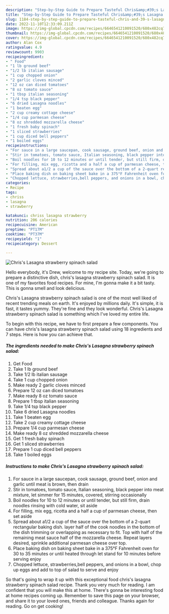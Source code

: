 ```yaml
---
description: "Step-by-Step Guide to Prepare Tasteful Chris&amp;#39;s Lasagna strawberry spinach salad"
title: "Step-by-Step Guide to Prepare Tasteful Chris&amp;#39;s Lasagna strawberry spinach salad"
slug: 1184-step-by-step-guide-to-prepare-tasteful-chris-and-39-s-lasagna-strawberry-spinach-salad
date: 2022-11-10T12:33:09.211Z
image: https://img-global.cpcdn.com/recipes/6646541210091520/680x482cq70/chriss-lasagna-strawberry-spinach-salad-recipe-main-photo.jpg
thumbnail: https://img-global.cpcdn.com/recipes/6646541210091520/680x482cq70/chriss-lasagna-strawberry-spinach-salad-recipe-main-photo.jpg
cover: https://img-global.cpcdn.com/recipes/6646541210091520/680x482cq70/chriss-lasagna-strawberry-spinach-salad-recipe-main-photo.jpg
author: Alan Cox
ratingvalue: 4.9
reviewcount: 9903
recipeingredient:
- " Food"
- "1 lb ground beef"
- "1/2 lb italian sausage"
- "1 cup chopped onion"
- "2 garlic cloves minced"
- "12 oz can diced tomatoes"
- "8 oz tomato sauce"
- "1 tbsp italian seasoning"
- "1/4 tsp black pepper"
- "6 dried Lasagna noodles"
- "1 beaten egg"
- "2 cup creamy cottage cheese"
- "1/4 cup parmesan cheese"
- "8 oz shredded mozzarella cheese"
- "1 fresh baby spinach"
- "1 sliced strawberries"
- "1 cup diced bell peppers"
- "1 boiled eggs"
recipeinstructions:
- "For sauce in a large saucepan, cook sausage, ground beef, onion and garlic until meat is brown, then drain"
- "Stir in tomatoes, tomato sauce, Italian seasoning, black pepper into meat mixture, let simmer for 15 minutes, covered, stirring occasionally"
- "Boil noodles for 10 to 12 minutes or until tender, but still firm, drain noodles rinsing with cold water, sit aside"
- "For filling, mix egg, ricotta and a half a cup of parmesan cheese, then set aside"
- "Spread about a1/2 a cup of the sauce over the bottom of a 2-quart rectangular baking dish. layer half of the cook noodles in the bottom of the dish trimming or overlapping as necessary to fit. Top with half of the remaining meat sauce half of the mozzarella cheese. Repeat layers desired, sprinkle additional parmesan cheese over top."
- "Place baking dish on baking sheet bake in a 375°F Fahrenheit oven for 30 to 35 minutes or until heated through let stand for 10 minutes before serving enjoy"
- "Chopped lettuce, strawberries,bell peppers, and onions in a bowl, chop up eggs and add to top of salad to serve and enjoy"
categories:
- Recipe
tags:
- chriss
- lasagna
- strawberry

katakunci: chriss lasagna strawberry 
nutrition: 206 calories
recipecuisine: American
preptime: "PT17M"
cooktime: "PT37M"
recipeyield: "1"
recipecategory: Dessert

---
```



![Chris&#39;s Lasagna strawberry spinach salad](https://img-global.cpcdn.com/recipes/6646541210091520/680x482cq70/chriss-lasagna-strawberry-spinach-salad-recipe-main-photo.jpg)

Hello everybody, it's Drew, welcome to my recipe site. Today, we're going to prepare a distinctive dish, chris&#39;s lasagna strawberry spinach salad. It is one of my favorites food recipes. For mine, I'm gonna make it a bit tasty. This is gonna smell and look delicious.

Chris&#39;s Lasagna strawberry spinach salad is one of the most well liked of recent trending meals on earth. It's enjoyed by millions daily. It's simple, it is fast, it tastes yummy. They're fine and they look wonderful. Chris&#39;s Lasagna strawberry spinach salad is something which I've loved my entire life.




To begin with this recipe, we have to first prepare a few components. You can have chris&#39;s lasagna strawberry spinach salad using 18 ingredients and 7 steps. Here is how you can achieve that.

<!--inarticleads1-->

##### The ingredients needed to make Chris&#39;s Lasagna strawberry spinach salad:

1. Get  Food
1. Take 1 lb ground beef
1. Take 1/2 lb italian sausage
1. Take 1 cup chopped onion
1. Make ready 2 garlic cloves minced
1. Prepare 12 oz can diced tomatoes
1. Make ready 8 oz tomato sauce
1. Prepare 1 tbsp italian seasoning
1. Take 1/4 tsp black pepper
1. Take 6 dried Lasagna noodles
1. Take 1 beaten egg
1. Take 2 cup creamy cottage cheese
1. Prepare 1/4 cup parmesan cheese
1. Make ready 8 oz shredded mozzarella cheese
1. Get 1 fresh baby spinach
1. Get 1 sliced strawberries
1. Prepare 1 cup diced bell peppers
1. Take 1 boiled eggs




<!--inarticleads2-->

##### Instructions to make Chris&#39;s Lasagna strawberry spinach salad:

1. For sauce in a large saucepan, cook sausage, ground beef, onion and garlic until meat is brown, then drain
1. Stir in tomatoes, tomato sauce, Italian seasoning, black pepper into meat mixture, let simmer for 15 minutes, covered, stirring occasionally
1. Boil noodles for 10 to 12 minutes or until tender, but still firm, drain noodles rinsing with cold water, sit aside
1. For filling, mix egg, ricotta and a half a cup of parmesan cheese, then set aside
1. Spread about a1/2 a cup of the sauce over the bottom of a 2-quart rectangular baking dish. layer half of the cook noodles in the bottom of the dish trimming or overlapping as necessary to fit. Top with half of the remaining meat sauce half of the mozzarella cheese. Repeat layers desired, sprinkle additional parmesan cheese over top.
1. Place baking dish on baking sheet bake in a 375°F Fahrenheit oven for 30 to 35 minutes or until heated through let stand for 10 minutes before serving enjoy
1. Chopped lettuce, strawberries,bell peppers, and onions in a bowl, chop up eggs and add to top of salad to serve and enjoy




So that's going to wrap it up with this exceptional food chris&#39;s lasagna strawberry spinach salad recipe. Thank you very much for reading. I am confident that you will make this at home. There's gonna be interesting food at home recipes coming up. Remember to save this page on your browser, and share it to your loved ones, friends and colleague. Thanks again for reading. Go on get cooking!
